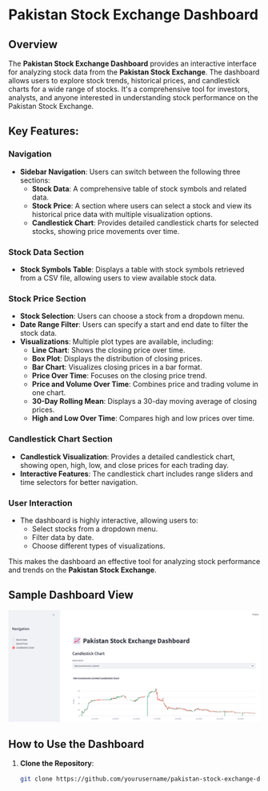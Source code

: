 # Pakistan Stock Exchange Dashboard

## Overview
The **Pakistan Stock Exchange Dashboard** provides an interactive interface for analyzing stock data from the **Pakistan Stock Exchange**. The dashboard allows users to explore stock trends, historical prices, and candlestick charts for a wide range of stocks. It's a comprehensive tool for investors, analysts, and anyone interested in understanding stock performance on the Pakistan Stock Exchange.

## Key Features:
### Navigation
- **Sidebar Navigation**: Users can switch between the following three sections:
  - **Stock Data**: A comprehensive table of stock symbols and related data.
  - **Stock Price**: A section where users can select a stock and view its historical price data with multiple visualization options.
  - **Candlestick Chart**: Provides detailed candlestick charts for selected stocks, showing price movements over time.

### Stock Data Section
- **Stock Symbols Table**: Displays a table with stock symbols retrieved from a CSV file, allowing users to view available stock data.

### Stock Price Section
- **Stock Selection**: Users can choose a stock from a dropdown menu.
- **Date Range Filter**: Users can specify a start and end date to filter the stock data.
- **Visualizations**: Multiple plot types are available, including:
  - **Line Chart**: Shows the closing price over time.
  - **Box Plot**: Displays the distribution of closing prices.
  - **Bar Chart**: Visualizes closing prices in a bar format.
  - **Price Over Time**: Focuses on the closing price trend.
  - **Price and Volume Over Time**: Combines price and trading volume in one chart.
  - **30-Day Rolling Mean**: Displays a 30-day moving average of closing prices.
  - **High and Low Over Time**: Compares high and low prices over time.

### Candlestick Chart Section
- **Candlestick Visualization**: Provides a detailed candlestick chart, showing open, high, low, and close prices for each trading day.
- **Interactive Features**: The candlestick chart includes range sliders and time selectors for better navigation.

### User Interaction
- The dashboard is highly interactive, allowing users to:
  - Select stocks from a dropdown menu.
  - Filter data by date.
  - Choose different types of visualizations.
  
This makes the dashboard an effective tool for analyzing stock performance and trends on the **Pakistan Stock Exchange**.

## Sample Dashboard View
![Pakistan Stock Exchange Dashboard](Pakistan%20Stock%20Exchange%20Dashboard.png)

## How to Use the Dashboard
1. **Clone the Repository**:
   ```bash
   git clone https://github.com/yourusername/pakistan-stock-exchange-dashboard.git
